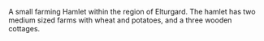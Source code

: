 A small farming Hamlet within the region of Elturgard. The hamlet has two medium sized farms with wheat and potatoes, and a three wooden cottages. 